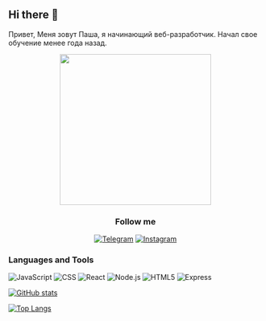 ## Hi there 👋
Привет, Меня зовут Паша, я начинающий веб-разработчик. Начал свое обучение менее года назад.


 <div id="header" align="center">
  <img src=https://media.giphy.com/media/giKklFontfveZrNXjz/giphy.gif width="300"/>
 
 ### Follow me
[![Telegram](https://img.shields.io/badge/Telegram-04356C?style=for-the-badge&logo=telegram&logoColor=27A0D9)](https://t.me/pokergang1)
[![Instagram](https://img.shields.io/badge/Instagram-04356C?style=for-the-badge&logo=instagram&logoColor=B4068E)](https://www.instagram.com/double___p)
</div>


### Languages and Tools
![JavaScript](https://img.shields.io/badge/JavaScript-090909?style=for-the-badge&logo=JavaScript&lago-color=E9D54D)
![CSS](https://img.shields.io/badge/CSS-090909?style=for-the-badge&logo=CSS3)
![React](https://img.shields.io/badge/React.js-090909?style=for-the-badge&logo=React)
![Node.js](https://img.shields.io/badge/Node.js-090909?style=for-the-badge&logo=Node.js)
![HTML5](https://img.shields.io/badge/HTML5-090909?style=for-the-badge&logo=HTML5)
![Express](https://img.shields.io/badge/Express-090909?style=for-the-badge&logo=Express)


[![GitHub stats](https://github-readme-stats.vercel.app/api?username=pavelatr111&&hide=stars&show_icons=true&&theme=synthwave)](https://github.com/anuraghazra/github-readme-stats)

[![Top Langs](https://github-readme-stats.vercel.app/api/top-langs/?username=pavelatr111)](https://github.com/anuraghazra/github-readme-stats)

